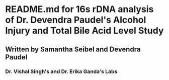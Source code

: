 # README.md for 16s rDNA analysis of Dr. Devendra Paudel's Alcohol Injury and Total Bile Acid Level Study
## Written by Samantha Seibel and Devendra Paudel
### Dr. Vishal Singh's and Dr. Erika Ganda's Labs

